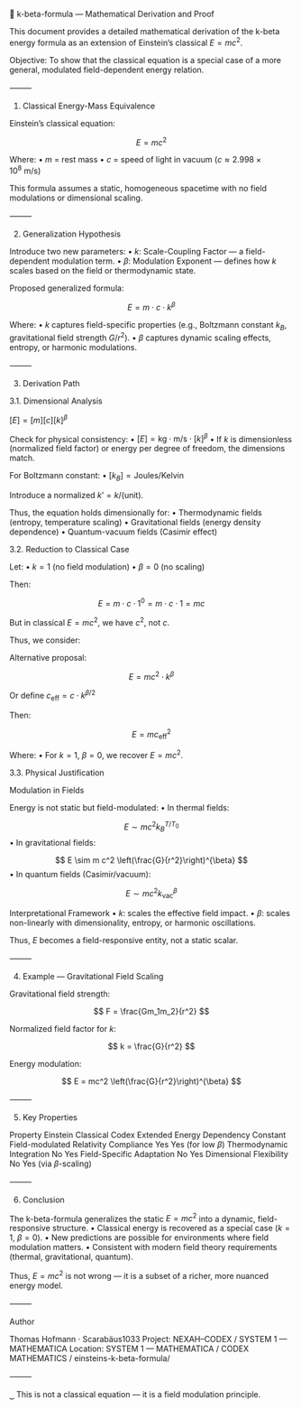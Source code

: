🧮 k-beta-formula — Mathematical Derivation and Proof

This document provides a detailed mathematical derivation of the k-beta energy formula as an extension of Einstein’s classical $E = mc^2$.

Objective: To show that the classical equation is a special case of a more general, modulated field-dependent energy relation.

⸻

1. Classical Energy-Mass Equivalence

Einstein’s classical equation:

$$
E = mc^2
$$

Where:
	•	$m$ = rest mass
	•	$c$ = speed of light in vacuum ($c \approx 2.998 \times 10^8 \ \text{m/s}$)

This formula assumes a static, homogeneous spacetime with no field modulations or dimensional scaling.

⸻

2. Generalization Hypothesis

Introduce two new parameters:
	•	$k$: Scale-Coupling Factor — a field-dependent modulation term.
	•	$\beta$: Modulation Exponent — defines how $k$ scales based on the field or thermodynamic state.

Proposed generalized formula:

$$
E = m \cdot c \cdot k^{\beta}
$$

Where:
	•	$k$ captures field-specific properties (e.g., Boltzmann constant $k_B$, gravitational field strength $G/r^2$).
	•	$\beta$ captures dynamic scaling effects, entropy, or harmonic modulations.

⸻

3. Derivation Path

3.1. Dimensional Analysis

$[E] = [m] [c] [k]^\beta$

Check for physical consistency:
	•	$[E] = \text{kg} \cdot \text{m/s} \cdot [k]^\beta$
	•	If $k$ is dimensionless (normalized field factor) or energy per degree of freedom, the dimensions match.

For Boltzmann constant:
	•	$[k_B] = \text{Joules/Kelvin}$

Introduce a normalized $k’ = k / (\text{unit})$.

Thus, the equation holds dimensionally for:
	•	Thermodynamic fields (entropy, temperature scaling)
	•	Gravitational fields (energy density dependence)
	•	Quantum-vacuum fields (Casimir effect)

3.2. Reduction to Classical Case

Let:
	•	$k = 1$ (no field modulation)
	•	$\beta = 0$ (no scaling)

Then:

$$
E = m \cdot c \cdot 1^0 = m \cdot c \cdot 1 = mc
$$

But in classical $E = mc^2$, we have $c^2$, not $c$.

Thus, we consider:

Alternative proposal:

$$
E = mc^2 \cdot k^{\beta}
$$

Or define $c_{\text{eff}} = c \cdot k^{\beta/2}$

Then:

$$
E = mc_{\text{eff}}^2
$$

Where:
	•	For $k=1$, $\beta=0$, we recover $E = mc^2$.

3.3. Physical Justification

Modulation in Fields

Energy is not static but field-modulated:
	•	In thermal fields:

$$
E \sim m c^2 k_B^{T/T_0}
$$
	•	In gravitational fields:

$$
E \sim m c^2 \left(\frac{G}{r^2}\right)^{\beta}
$$
	•	In quantum fields (Casimir/vacuum):

$$
E \sim m c^2 k_{\text{vac}}^{\beta}
$$

Interpretational Framework
	•	$k$: scales the effective field impact.
	•	$\beta$: scales non-linearly with dimensionality, entropy, or harmonic oscillations.

Thus, $E$ becomes a field-responsive entity, not a static scalar.

⸻

4. Example — Gravitational Field Scaling

Gravitational field strength:

$$
F = \frac{Gm_1m_2}{r^2}
$$

Normalized field factor for $k$:

$$
k = \frac{G}{r^2}
$$

Energy modulation:

$$
E = mc^2 \left(\frac{G}{r^2}\right)^{\beta}
$$

⸻

5. Key Properties

Property	Einstein Classical	Codex Extended
Energy Dependency	Constant	Field-modulated
Relativity Compliance	Yes	Yes (for low $\beta$)
Thermodynamic Integration	No	Yes
Field-Specific Adaptation	No	Yes
Dimensional Flexibility	No	Yes (via $\beta$-scaling)


⸻

6. Conclusion

The k-beta-formula generalizes the static $E = mc^2$ into a dynamic, field-responsive structure.
	•	Classical energy is recovered as a special case ($k=1$, $\beta=0$).
	•	New predictions are possible for environments where field modulation matters.
	•	Consistent with modern field theory requirements (thermal, gravitational, quantum).

Thus, $E = mc^2$ is not wrong — it is a subset of a richer, more nuanced energy model.

⸻

Author

Thomas Hofmann · Scarabäus1033
Project: NEXAH–CODEX / SYSTEM 1 — MATHEMATICA
Location: SYSTEM 1 — MATHEMATICA / CODEX MATHEMATICS / einsteins-k-beta-formula/

⸻

⏟ This is not a classical equation — it is a field modulation principle.
